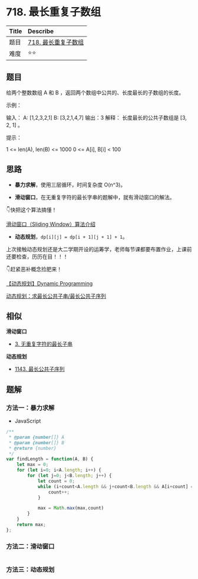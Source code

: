 # 718. 最长重复子数组

| Title | Describe |
| :---- | :---- |
| 题目  | [718. 最长重复子数组](https://leetcode-cn.com/problems/minimum-depth-of-binary-tree/) |
| 难度  | ⭐⭐ |

## 题目

给两个整数数组 A 和 B ，返回两个数组中公共的、长度最长的子数组的长度。

示例：

输入：
A: [1,2,3,2,1]
B: [3,2,1,4,7]
输出：3
解释：
长度最长的公共子数组是 [3, 2, 1] 。

提示：

1 <= len(A), len(B) <= 1000
0 <= A[i], B[i] < 100

## 思路

- **暴力求解**，使用三层循环，时间复杂度 O(n^3)。

- **滑动窗口**，在无重复字符的最长字串的题解中，就有滑动窗口的解法。

👇快把这个算法搞懂！

[滑动窗口（Sliding Window）算法介绍](https://juejin.im/post/5c74a2e2f265da2dea053355)

- **动态规划**，`dp[i][j] = dp[i + 1][j + 1] + 1`。


上次接触动态规划还是大二学期开设的运筹学，老师每节课都要布置作业，上课前还要检查，历历在目！！！

👇赶紧恶补概念捡肥来！

[【动态规划】Dynamic Programming](https://blog.csdn.net/lisonglisonglisong/article/details/41548557)

[动态规划：求最长公共子串/最长公共子序列](https://www.kancloud.cn/digest/pieces-algorithm/163624)


## 相似

**滑动窗口**

- [3. 无重复字符的最长子串](https://leetcode-cn.com/problems/longest-substring-without-repeating-characters/)

**动态规划**

- [1143. 最长公共子序列](https://leetcode-cn.com/problems/longest-common-subsequence/)

## 题解

### 方法一：暴力求解

- JavaScript

```JavaScript
/**
 * @param {number[]} A
 * @param {number[]} B
 * @return {number}
 */
var findLength = function(A, B) {
    let max = 0;
    for (let i=0; i<A.length; i++) {
        for (let j=0; j<B.length; j++) {
            let count = 0;
            while (i+count<A.length && j+count<B.length && A[i+count] == B[j+count]) {
                count++;
            }

            max = Math.max(max,count)
        }
    }
    return max;
};
```

### 方法二：滑动窗口

```javascript

```

### 方法三：动态规划
